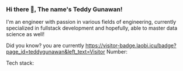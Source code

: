 ### Hi there 👋, The name's Teddy Gunawan!
I'm an engineer with passion in various fields of engineering, currently specialized in fullstack development and hopefully, able to master data science as well!

Did you know? you are currently https://visitor-badge.laobi.icu/badge?page_id=teddygunawan&left_text=Visitor Number:

Tech stack:


<!--
**teddygunawan/teddygunawan** is a ✨ _special_ ✨ repository because its `README.md` (this file) appears on your GitHub profile.

Here are some ideas to get you started:

- 🔭 I’m currently working on ...
- 🌱 I’m currently learning ...
- 👯 I’m looking to collaborate on ...
- 🤔 I’m looking for help with ...
- 💬 Ask me about ...
- 📫 How to reach me: ...
- 😄 Pronouns: ...
- ⚡ Fun fact: ...
-->

